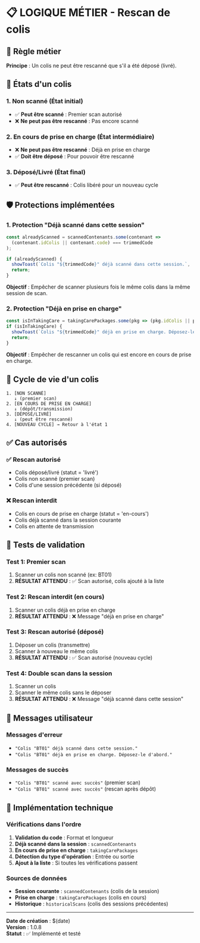 # 📋 LOGIQUE MÉTIER - Rescan de colis

## 🎯 Règle métier

**Principe** : Un colis ne peut être rescanné que s'il a été déposé (livré).

## 🔄 États d'un colis

### 1. **Non scanné** (État initial)
- ✅ **Peut être scanné** : Premier scan autorisé
- ❌ **Ne peut pas être rescanné** : Pas encore scanné

### 2. **En cours de prise en charge** (État intermédiaire)
- ❌ **Ne peut pas être rescanné** : Déjà en prise en charge
- ✅ **Doit être déposé** : Pour pouvoir être rescanné

### 3. **Déposé/Livré** (État final)
- ✅ **Peut être rescanné** : Colis libéré pour un nouveau cycle

## 🛡️ Protections implémentées

### 1. Protection "Déjà scanné dans cette session"
```javascript
const alreadyScanned = scannedContenants.some(contenant => 
  (contenant.idColis || contenant.code) === trimmedCode
);

if (alreadyScanned) {
  showToast(`Colis "${trimmedCode}" déjà scanné dans cette session.`, 'warning');
  return;
}
```

**Objectif** : Empêcher de scanner plusieurs fois le même colis dans la même session de scan.

### 2. Protection "Déjà en prise en charge"
```javascript
const isInTakingCare = takingCarePackages.some(pkg => (pkg.idColis || pkg.code) === trimmedCode);
if (isInTakingCare) {
  showToast(`Colis "${trimmedCode}" déjà en prise en charge. Déposez-le d'abord.`, 'warning');
  return;
}
```

**Objectif** : Empêcher de rescanner un colis qui est encore en cours de prise en charge.

## 🔄 Cycle de vie d'un colis

```
1. [NON SCANNÉ] 
   ↓ (premier scan)
2. [EN COURS DE PRISE EN CHARGE] 
   ↓ (dépôt/transmission)
3. [DÉPOSÉ/LIVRÉ] 
   ↓ (peut être rescanné)
4. [NOUVEAU CYCLE] → Retour à l'état 1
```

## ✅ Cas autorisés

### ✅ Rescan autorisé
- Colis déposé/livré (statut = 'livré')
- Colis non scanné (premier scan)
- Colis d'une session précédente (si déposé)

### ❌ Rescan interdit
- Colis en cours de prise en charge (statut = 'en-cours')
- Colis déjà scanné dans la session courante
- Colis en attente de transmission

## 🧪 Tests de validation

### Test 1: Premier scan
1. Scanner un colis non scanné (ex: BT01)
2. **RÉSULTAT ATTENDU** : ✅ Scan autorisé, colis ajouté à la liste

### Test 2: Rescan interdit (en cours)
1. Scanner un colis déjà en prise en charge
2. **RÉSULTAT ATTENDU** : ❌ Message "déjà en prise en charge"

### Test 3: Rescan autorisé (déposé)
1. Déposer un colis (transmettre)
2. Scanner à nouveau le même colis
3. **RÉSULTAT ATTENDU** : ✅ Scan autorisé (nouveau cycle)

### Test 4: Double scan dans la session
1. Scanner un colis
2. Scanner le même colis sans le déposer
3. **RÉSULTAT ATTENDU** : ❌ Message "déjà scanné dans cette session"

## 📝 Messages utilisateur

### Messages d'erreur
- `"Colis "BT01" déjà scanné dans cette session."`
- `"Colis "BT01" déjà en prise en charge. Déposez-le d'abord."`

### Messages de succès
- `"Colis "BT01" scanné avec succès"` (premier scan)
- `"Colis "BT01" scanné avec succès"` (rescan après dépôt)

## 🔧 Implémentation technique

### Vérifications dans l'ordre
1. **Validation du code** : Format et longueur
2. **Déjà scanné dans la session** : `scannedContenants`
3. **En cours de prise en charge** : `takingCarePackages`
4. **Détection du type d'opération** : Entrée ou sortie
5. **Ajout à la liste** : Si toutes les vérifications passent

### Sources de données
- **Session courante** : `scannedContenants` (colis de la session)
- **Prise en charge** : `takingCarePackages` (colis en cours)
- **Historique** : `historicalScans` (colis des sessions précédentes)

---

**Date de création** : $(date)  
**Version** : 1.0.8  
**Statut** : ✅ Implémenté et testé
